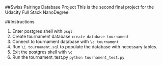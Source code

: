##Swiss Pairings Database Project
This is the second final project for the Udacity Full Stack NanoDegree.

##Instructions
1. Enter postgres shell with `psql`
2. Create tournament database `create database tournament`
3. Connect to tournament database with `\c tournament`
4. Run `\i tournament.sql` to populate the database with necessary tables.
5. Exit the postgres shell with `\q`
6. Run the tournament_test.py `python tournament_test.py`
